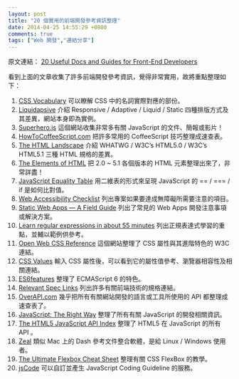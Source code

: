 ```yaml
---
layout: post
title: "20 個實用的前端開發參考資訊整理"
date: 2014-04-25 14:55:29 +0800
comments: true
tags: ["Web 開發","連結分享"]
---
```


原文連結： [20 Useful Docs and Guides for Front-End Developers](http://www.sitepoint.com/20-docs-guides-front-end-developers/) 

看到上面的文章收集了許多前端開發參考資訊，覺得非常實用，故將重點整理如下：

<!--more-->

1. [CSS Vocabulary](http://pumpula.net/p/apps/css-vocabulary/)
   可以瞭解 CSS 中的名詞實際對應的部份。
2. [Liquidapsive](http://liquidapsive.com/)
   介紹 Responsive / Adaptive / Liquid / Static 四種排版方式及其差異，網站本身即為實例。
3. [Superhero.js](http://superherojs.com/)
   這個網站收集非常多有關 JavaScript 的文件、簡報或影片！
4. [HowToCoffeeScript.com](http://howtocoffeescript.com/)
   把許多常用的 CoffeeScript 技巧整理成速查表。
5. [The HTML Landscape](http://www.w3.org/html/landscape/)
   介紹 WHATWG / W3C’s HTML5.0 / W3C’s HTML5.1 三種 HTML 規格的差異。
6. [The Elements of HTML](http://rawgithub.com/w3c/elements-of-html/master/index.html)
   把 2.0 ~ 5.1 各個版本的 HTML 元素整理出來了，非常詳盡！
7. [JavaScript Equality Table](http://dorey.github.io/JavaScript-Equality-Table/)
   用二維表的形式來呈現 JavaScript 的 == / === / if 是如何比對值。
8. [Web Accessibility Checklist](http://a11yproject.com/checklist.html)
   列出專案如果要達成無障礙所需要注意的項目。
9. [Static Web Apps — A Field Guide](http://www.staticapps.org/)
   列出了常見的 Web Apps 開發注意事項或解決方案。
10. [Learn regular expressions in about 55 minutes](http://qntm.org/files/re/re.html)
    列出正規表達式學習的重點，並輔以範例供參考。
11. [Open Web CSS Reference](http://ref.openweb.io/CSS/)
    這個網站整理了 CSS 屬性與其進階特色的 W3C 連結。
12. [CSS Values](http://cssvalues.com/)
    輸入 CSS 屬性後，可以看到它的屬性值參考、瀏覽器相容性及相關連結。
13. [ES6features](https://github.com/lukehoban/es6features)
    整理了 ECMAScript 6 的特色。
14. [Relevant Spec Links](https://github.com/mozilla/servo/wiki/Relevant-spec-links)
    列出許多有關前端技術的規格連結。
15. [OverAPI.com](http://overapi.com/)
    幾乎把所有有關網站開發的語言或工具所使用的 API 都整理成速查表了。
16. [JavaScript: The Right Way](http://jstherightway.org/)
    整理了所有有關 JavaScript 的開發相關資訊。
17. [The HTML5 JavaScript API Index](http://html5index.org/)
    整理了 HTML5 在 JavaScript 的所有 API 。
18. [Zeal](http://zealdocs.org/)
    類似 Mac 上的 Dash 參考文件整合軟體，是給 Linux / Windows 使用者。
19. [The Ultimate Flexbox Cheat Sheet](http://www.sketchingwithcss.com/samplechapter/cheatsheet.html)
	整理有關 CSS FlexBox 的教學。
20. [jsCode](http://jscode.org/)
	可以自訂並產生 JavaScript Coding Guideline 的服務。
